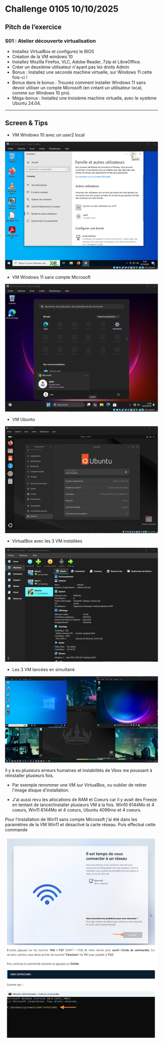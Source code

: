 # Challenge 0105 10/10/2025

## Pitch de l’exercice

### S01 : Atelier découverte virtualisation

- Installez VirtualBox et configurez le BIOS
- Création de la VM windows 10
- Installez Mozilla Firefox, VLC, Adobe Reader, 7zip et LibreOffice.
- Créer un deuxième utilisateur n'ayant pas les droits Admin
- Bonus : Installez une seconde machine virtuelle, sur Windows 11 cette fois-ci !
- Bonus dans le bonus :  Trouvez comment installer Windows 11 sans devoir utiliser un compte Microsoft (en créant un utilisateur local, comme sur Windows 10 pro).
- Méga-bonus : Installez une troisième machine virtuelle, avec le système Ubuntu 24.04.

---

## Screen & Tips

- VM Windows 10 avec un user2 local

![Windows 10](../images/VM-Win10.png)

- VM Windows 11 sans compte Microsoft

![Windows 11](../images/VM-Win11.png)

- VM Ubuntu

![Ubuntu](../images/VM-Ubuntu.png)

- VirtualBox avec les 3 VM installées

![VirtualBox](../images/VM-Menu.png)

- Les 3 VM lancées en simultané

![3 Machines sur une](../images/VM-Triple.png)

Il y à eu plusieurs erreurs humaines et instabilités de Vbox me poussant à réinstaller plusieurs fois.

- Par exemple renommer une VM sur VirtualBox, ou oublier de retirer l'image disque d'installation.

- J'ai aussi revu les allocations de RAM et Coeurs car il y avait des Freeze en tentant de lancer/installer plusieurs VM à la fois. Win10 6144Mo et 4 coeurs, Win11 6144Mo et 4 coeurs, Ubuntu 4096mo et 4 coeurs.

Pour l'installation de Win11 sans compte Microsoft j'ai été dans les paramètres de la VM Win11 et désactivé la carte réseau. Puis effectué cette commande

![Bypass Win11 Compte Microsoft](../images/VM-BypassWin.png)
